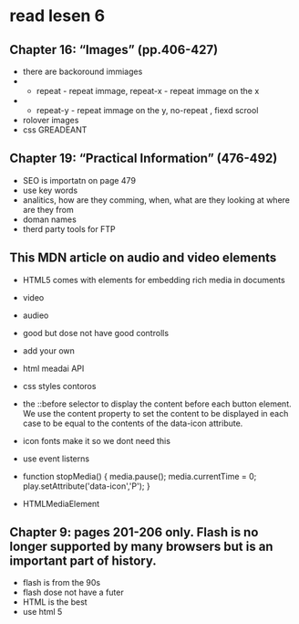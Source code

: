 # read lesen 6

## Chapter 16: “Images” (pp.406-427)

- there are backoround immiages
- - repeat - repeat immage, repeat-x - repeat immage on the x 
- - repeat-y - repeat immage on the y, no-repeat , fiexd scrool
- rolover images 
- css GREADEANT 
## Chapter 19: “Practical Information” (476-492)
- SEO is importatn on page 479
- use key words 
- analitics, how are they comming, when, what are they looking at where are they from
- doman names 
- therd party tools for FTP
## This MDN article on audio and video elements
- HTML5 comes with elements for embedding rich media in documents
- video 
- audieo
- good but dose not have good controlls 
- add your own 
- html meadai API
- css styles contoros

- the ::before selector to display the content before each button element.
We use the content property to set the content to be displayed in each case to be equal to the contents of the data-icon attribute. 

- icon fonts make it so we dont need this

- use event listerns

 - function stopMedia() {
  media.pause();
  media.currentTime = 0;
  play.setAttribute('data-icon','P');
}

-  HTMLMediaElement

## Chapter 9: pages 201-206 only. Flash is no longer supported by many browsers but is an important part of history.

-  flash is from the 90s
-  flash dose not have a futer
- HTML is the best 
- use html 5